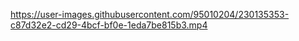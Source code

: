 

https://user-images.githubusercontent.com/95010204/230135353-c87d32e2-cd29-4bcf-bf0e-1eda7be815b3.mp4

